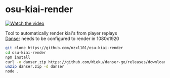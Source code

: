 # osu-kiai-render
[![Watch the video](https://img.youtube.com/vi/SNR_-0EKn2E/default.jpg)](https://youtu.be/SNR_-0EKn2E)

Tool to automatically render kiai's from player replays  
[Danser](https://github.com/Wieku/danser-go) needs to be configured to render in 1080x1920  

```sh
git clone https://github.com/nzxl101/osu-kiai-render
cd osu-kiai-render
npm install
curl -o danser.zip https://github.com/Wieku/danser-go/releases/download/0.8.4/danser-0.8.4-win.zip
unzip danser.zip -d danser
node .
```